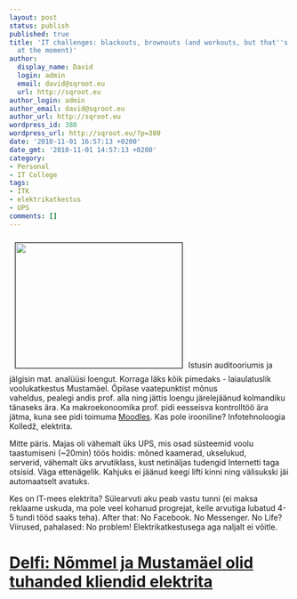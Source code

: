 ```yaml
---
layout: post
status: publish
published: true
title: 'IT challenges: blackouts, brownouts (and workouts, but that''s not the point
  at the moment)'
author:
  display_name: David
  login: admin
  email: david@sqroot.eu
  url: http://sqroot.eu
author_login: admin
author_email: david@sqroot.eu
author_url: http://sqroot.eu
wordpress_id: 380
wordpress_url: http://sqroot.eu/?p=380
date: '2010-11-01 16:57:13 +0200'
date_gmt: '2010-11-01 14:57:13 +0200'
category:
- Personal
- IT College
tags:
- ITK
- elektrikatkestus
- UPS
comments: []
---
```

<p><a href="http://sqroot.eu/wp-content/uploads/file/Photo0119.jpg"><img alt="" src="http://sqroot.eu/wp-content/uploads/file/Photo0119.jpg" style="border-top-width: 1px;border-right-width: 1px;border-bottom-width: 1px;border-left-width: 1px;border-top-style: solid;border-right-style: solid;border-bottom-style: solid;border-left-style: solid;margin-left: 10px;margin-right: 10px;margin-top: 10px;margin-bottom: 10px;width: 300px;height: 225px" /></a><span style="font-size: 14px">Istusin&nbsp;auditooriumis ja j&auml;lgisin mat. anal&uuml;&uuml;si loengut. Korraga l&auml;ks k&otilde;ik pimedaks - laiaulatuslik voolukatkestus Mustam&auml;el. &Otilde;pilase vaatepunktist&nbsp;m&otilde;nus vaheldus,&nbsp;pealegi&nbsp;andis prof. alla ning j&auml;ttis loengu&nbsp;j&auml;relej&auml;&auml;nud kolmandiku t&auml;naseks &auml;ra. Ka makroekonoomika prof. pidi&nbsp;eesseisva kontrollt&ouml;&ouml;&nbsp;&auml;ra j&auml;tma, kuna see pidi toimuma <a href="http://moodle.e-ope.ee">Moodles</a>. Kas pole irooniline? Infotehnoloogia Kolledž,&nbsp;elektrita.</span></p>
<p><span style="font-size: 14px">Mitte p&auml;ris. Majas oli&nbsp;v&auml;hemalt &uuml;ks UPS, mis&nbsp;osad s&uuml;steemid&nbsp;voolu taastumiseni&nbsp;(~20min) t&ouml;&ouml;s&nbsp;hoidis: m&otilde;ned kaamerad, ukselukud, serverid,&nbsp;v&auml;hemalt &uuml;ks arvutiklass, kust&nbsp;netin&auml;ljas&nbsp;tudengid Internetti taga otsisid. V&auml;ga etten&auml;gelik. Kahjuks ei j&auml;&auml;nud keegi lifti kinni ning v&auml;lisukski j&auml;i automaatselt avatuks.</span></p>
<p><span style="font-size: 14px">Kes on IT-mees elektrita? S&uuml;learvuti aku peab vastu tunni (ei maksa reklaame uskuda, ma pole veel kohanud progrejat, kelle arvutiga lubatud&nbsp;4-5&nbsp;tundi&nbsp;t&ouml;&ouml;d saaks teha). After that: No Facebook. No Messenger. No Life? Viirused, pahalased: No problem! Elektrikatkestusega aga naljalt ei v&otilde;itle.&nbsp;</span></p>
<h1><a href="http://www.delfi.ee/news/paevauudised/eesti/nommel-ja-mustamael-olid-tuhanded-kliendid-elektrita.d?id=34486351">Delfi: N&otilde;mmel ja Mustam&auml;el olid tuhanded kliendid elektrita</a></h1>
